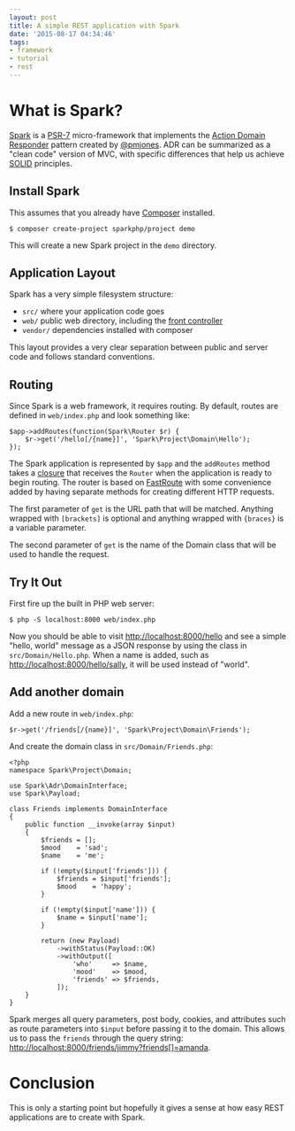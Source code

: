 ```yaml
---
layout: post
title: A simple REST application with Spark
date: '2015-08-17 04:34:46'
tags:
- framework
- tutorial
- rest
---
```


# What is Spark?
[Spark](http://sparkphp.github.io/) is a [PSR-7](http://www.php-fig.org/psr/psr-7/) micro-framework that implements the [Action Domain Responder](http://pmjones.io/adr/) pattern created by [@pmjones](https://twitter.com/pmjones). ADR can be summarized as a "clean code" version of MVC, with specific differences that help us achieve [SOLID](http://en.wikipedia.org/wiki/SOLID_(object-oriented_design)) principles.

## Install Spark

This assumes that you already have [Composer](https://getcomposer.org/) installed.

```
$ composer create-project sparkphp/project demo
```

This will create a new Spark project in the `demo` directory.

## Application Layout

Spark has a very simple filesystem structure:

- `src/` where your application code goes
- `web/` public web directory, including the [front controller](http://www.martinfowler.com/eaaCatalog/frontController.html)
- `vendor/` dependencies installed with composer

This layout provides a very clear separation between public and server code and follows standard conventions.

## Routing

Since Spark is a web framework, it requires routing. By default, routes are defined in `web/index.php` and look something like:

```
$app->addRoutes(function(Spark\Router $r) {
    $r->get('/hello[/{name}]', 'Spark\Project\Domain\Hello');
});
```

The Spark application is represented by `$app` and the `addRoutes` method takes a [closure](http://php.net/closure) that receives the `Router` when the application is ready to begin routing. The router is based on [FastRoute](https://github.com/nikic/FastRoute) with some convenience added by having separate methods for creating different HTTP requests.

The first parameter of `get` is the URL path that will be matched. Anything wrapped with `[brackets]` is optional and anything wrapped with `{braces}` is a variable parameter.

The second parameter of `get` is the name of the Domain class that will be used to handle the request.

## Try It Out

First fire up the built in PHP web server:

```
$ php -S localhost:8000 web/index.php
```

Now you should be able to visit <http://localhost:8000/hello> and see a simple "hello, world" message as a JSON response by using the class in `src/Domain/Hello.php`. When a name is added, such as <http://localhost:8000/hello/sally>, it will be used instead of "world".

## Add another domain

Add a new route in `web/index.php`:

```
$r->get('/friends[/{name}]', 'Spark\Project\Domain\Friends');
```

And create the domain class in `src/Domain/Friends.php`:

```
<?php
namespace Spark\Project\Domain;

use Spark\Adr\DomainInterface;
use Spark\Payload;

class Friends implements DomainInterface
{
    public function __invoke(array $input)
    {
        $friends = [];
        $mood    = 'sad';
        $name    = 'me';

        if (!empty($input['friends'])) {
            $friends = $input['friends'];
            $mood    = 'happy';
        }

        if (!empty($input['name'])) {
            $name = $input['name'];
        }

        return (new Payload)
            ->withStatus(Payload::OK)
            ->withOutput([
                'who'     => $name,
                'mood'    => $mood,
                'friends' => $friends,
            ]);
    }
}
```

Spark merges all query parameters, post body, cookies, and attributes such as route parameters into `$input` before passing it to the domain. This allows us to pass the `friends` through the query string: <http://localhost:8000/friends/jimmy?friends[]=amanda>.

# Conclusion

This is only a starting point but hopefully it gives a sense at how easy REST applications are to create with Spark.